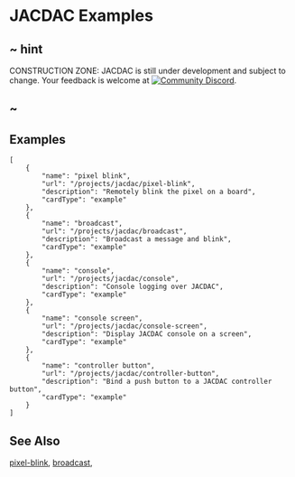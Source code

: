 # JACDAC Examples

## ~ hint

CONSTRUCTION ZONE: JACDAC is still under development and subject to change. Your feedback is welcome at [![Community Discord](https://img.shields.io/discord/448979533891371018.svg)](https://aka.ms/makecodecommunity).

## ~

## Examples

```codecard
[
    {
        "name": "pixel blink",
        "url": "/projects/jacdac/pixel-blink",
        "description": "Remotely blink the pixel on a board",
        "cardType": "example"
    },
    {
        "name": "broadcast",
        "url": "/projects/jacdac/broadcast",
        "description": "Broadcast a message and blink",
        "cardType": "example"
    },
    {
        "name": "console",
        "url": "/projects/jacdac/console",
        "description": "Console logging over JACDAC",
        "cardType": "example"
    },
    {
        "name": "console screen",
        "url": "/projects/jacdac/console-screen",
        "description": "Display JACDAC console on a screen",
        "cardType": "example"
    },
    {
        "name": "controller button",
        "url": "/projects/jacdac/controller-button",
        "description": "Bind a push button to a JACDAC controller button",
        "cardType": "example"
    }
]
```

## See Also

[pixel-blink](/projects/jacdac/pixel-blink),
[broadcast](/projects/jacdac/broadcast),
